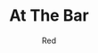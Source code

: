 ---
media: "images/rounds/round_4_2/bar.png"
media_type: image
title: At The Bar
author: Red
desc: The NT colonists have a drink at the bar before setting out into the snow.
---